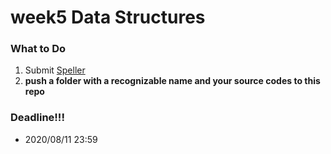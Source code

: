 # week5 Data Structures
### What to Do
1. Submit [Speller](https://cs50.harvard.edu/x/2020/psets/5/speller/)
2. **push a folder with a recognizable name and your source codes to this repo**

### Deadline!!!
- 2020/08/11 23:59
